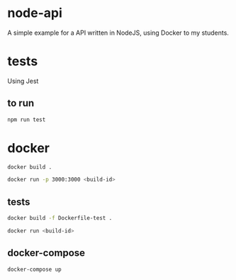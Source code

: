 # node-api
A simple example for a API written in NodeJS, using Docker to my students.


# tests
Using Jest
## to run
```bash
npm run test
```

# docker
```bash
docker build .
```

```bash
docker run -p 3000:3000 <build-id>
```

## tests
```bash
docker build -f Dockerfile-test .
```

```bash
docker run <build-id>
```

## docker-compose
```bash
docker-compose up
```